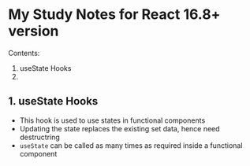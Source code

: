 # My Study Notes for React 16.8+ version

Contents:
1. useState Hooks
2. 

## 1. useState Hooks
- This hook is used to use states in functional components
- Updating the state replaces the existing set data, hence need destructring 
- `useState` can be called as many times as required inside a functional component

